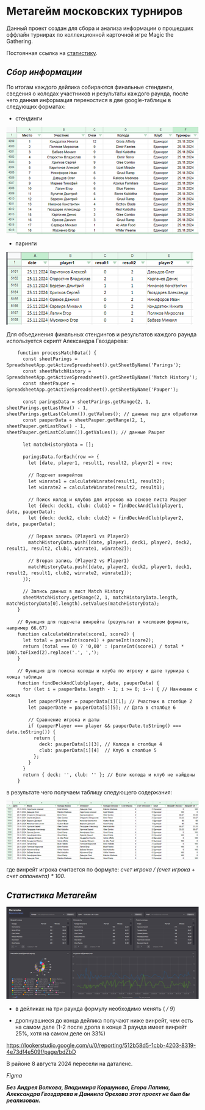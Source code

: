 **Метагейм московских турниров**
================================

Данный проект создан для сбора и анализа информации о прошедших оффлайн турнирах по коллекционной карточной игре Magic the Gathering.

Постоянная ссылка на [статистику](https://datalens.yandex/47cd8ciafz8yr "Московский паупер").

*Сбор информации*
-----------------

По итогам каждого дейлика собираются финальные стендинги, сведения о колодах участников и результаты каждого раунда, после чего данная информация переностися в две google-таблицы в следующих форматах:

- стендинги

![Стендинги](https://raw.githubusercontent.com/Zlobka/metagame/refs/heads/main/251124onlinestandings.png "Стендинги")

- паринги

![Результаты парингов](https://raw.githubusercontent.com/Zlobka/metagame/refs/heads/main/251124onlineparings.png "Результаты парингов")

Для объединения финальных стендингов и результатов каждого раунда используется скрипт Александра Гвоздарева:

        function processMatchData() {
          const sheetParings = SpreadsheetApp.getActiveSpreadsheet().getSheetByName('Parings');
          const sheetMatchHistory = SpreadsheetApp.getActiveSpreadsheet().getSheetByName('Match History');
          const sheetPauper = SpreadsheetApp.getActiveSpreadsheet().getSheetByName('Pauper');
          
          const paringsData = sheetParings.getRange(2, 1, sheetParings.getLastRow() - 1, sheetParings.getLastColumn()).getValues(); // данные пар для обработки
          const pauperData = sheetPauper.getRange(2, 1, sheetPauper.getLastRow() - 1, sheetPauper.getLastColumn()).getValues(); // данные Pauper
          
          let matchHistoryData = [];
        
          paringsData.forEach(row => {
            let [date, player1, result1, result2, player2] = row;
        
            // Подсчет винрейтов
            let winrate1 = calculateWinrate(result1, result2);
            let winrate2 = calculateWinrate(result2, result1);
            
            // Поиск колод и клубов для игроков на основе листа Pauper
            let {deck: deck1, club: club1} = findDeckAndClub(player1, date, pauperData);
            let {deck: deck2, club: club2} = findDeckAndClub(player2, date, pauperData);
        
            // Первая запись (Player1 vs Player2)
            matchHistoryData.push([date, player1, deck1, player2, deck2, result1, result2, club1, winrate1, winrate2]);
        
            // Вторая запись (Player2 vs Player1)
            matchHistoryData.push([date, player2, deck2, player1, deck1, result2, result1, club2, winrate2, winrate1]);
          });
        
          // Запись данных в лист Match History
          sheetMatchHistory.getRange(2, 1, matchHistoryData.length, matchHistoryData[0].length).setValues(matchHistoryData);
        }
        
        // Функция для подсчета винрейта (результат в числовом формате, например 66.67)
        function calculateWinrate(score1, score2) {
          let total = parseInt(score1) + parseInt(score2);
          return (total === 0) ? '0,00' : (parseInt(score1) / total * 100).toFixed(2).replace('.', ',');
        }
        
        // Функция для поиска колоды и клуба по игроку и дате турнира с конца таблицы
        function findDeckAndClub(player, date, pauperData) {
          for (let i = pauperData.length - 1; i >= 0; i--) { // Начинаем с конца
            let pauperPlayer = pauperData[i][1]; // Участник в столбце 2
            let pauperDate = pauperData[i][5]; // Дата в столбце 6
        
            // Сравнение игрока и даты
            if (pauperPlayer === player && pauperDate.toString() === date.toString()) {
              return {
                deck: pauperData[i][3], // Колода в столбце 4
                club: pauperData[i][4]  // Клуб в столбце 5
              };
            }
          }
          return { deck: '', club: '' }; // Если колода и клуб не найдены
        }

в результате чего получаем таблицу следующего содержания:

![Match History](https://raw.githubusercontent.com/Zlobka/metagame/refs/heads/main/251124matchhistory.png "Match History")

где винрейт игрока считается по формуле: *счет игрока / (счет игрока + счет оппонента) * 100*.

*Статистика Метагейм*
-----------------
![Метагейм](https://raw.githubusercontent.com/Zlobka/metagame/refs/heads/main/metagame.png "Метагейм")


- в дейликах на три раунда формулу необходимо менять ( */ 9*)

- дропнувшиеся до конца дейлика получают ниже винрейт, чем есть на самом деле (1-2 после дропа в конце 3 раунда имеет винрейт 25%, хотя на самом деле он 33%)




https://lookerstudio.google.com/u/0/reporting/512b58d5-1cbb-4203-8319-4e73df4e509f/page/bdZbD


В районе 8 августа 2024 пересели на даталенс.

*Figma*

***Без Андрея Волкова, Владимира Коршунова, Егора Лапина, Александра Гвоздарева и Даниила Орехова этот проект не был бы реализован.***

